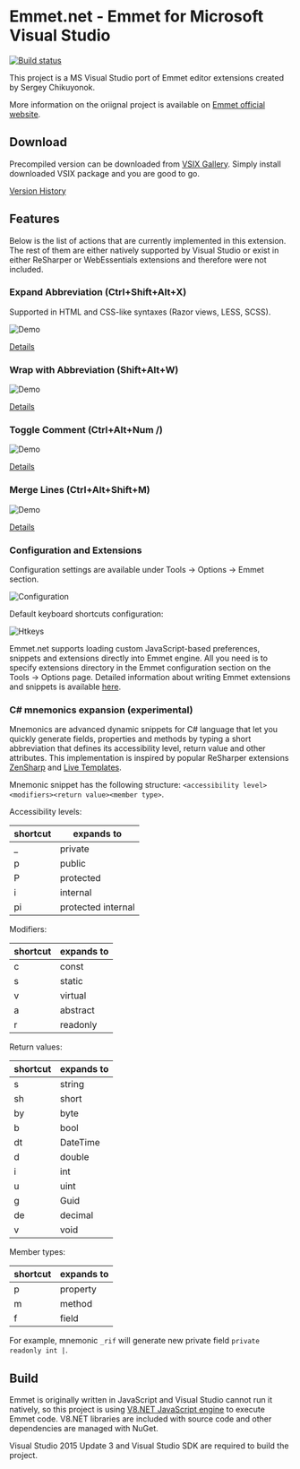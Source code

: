 # Emmet.net - Emmet for Microsoft Visual Studio

[![Build status](https://ci.appveyor.com/api/projects/status/b5sa82u73by2bcq1?svg=true)](https://ci.appveyor.com/project/sergey-rybalkin/emmet-net)

This project is a MS Visual Studio port of Emmet editor extensions created by Sergey Chikuyonok.

More information on the oriignal project is available on [Emmet official website](http://docs.emmet.io/).

## Download

Precompiled version can be downloaded from [VSIX Gallery](http://vsixgallery.com/extension/Emmet.net.Sergey%20Rybalkin.9a011f0e-c870-4faa-aaee-536a8040385c/). Simply install downloaded VSIX package and you are good to go.

[Version History](docs/changelog.md)

## Features

Below is the list of actions that are currently implemented in this extension. The rest of them are either natively supported by Visual Studio or exist in either ReSharper or WebEssentials extensions and therefore were not included.

### Expand Abbreviation (Ctrl+Shift+Alt+X)

Supported in HTML and CSS-like syntaxes (Razor views, LESS, SCSS).

![Demo](docs/i/expand.gif)

[Details](http://docs.emmet.io/actions/expand-abbreviation/)

### Wrap with Abbreviation (Shift+Alt+W)

![Demo](docs/i/wrap.gif)

[Details](http://docs.emmet.io/actions/wrap-with-abbreviation/)

### Toggle Comment (Ctrl+Alt+Num /) 

![Demo](docs/i/comment.gif)

[Details](http://docs.emmet.io/actions/toggle-comment/)

### Merge Lines (Ctrl+Alt+Shift+M) 

![Demo](docs/i/merge.gif)

[Details](http://docs.emmet.io/actions/merge-lines/)

### Configuration and Extensions

Configuration settings are available under Tools -> Options -> Emmet section.

![Configuration](docs/i/config.png)

Default keyboard shortcuts configuration:

![Htkeys](docs/i/hotkeys.png)

Emmet.net supports loading custom JavaScript-based preferences, snippets and extensions directly into Emmet engine. All you need is to specify extensions directory in the Emmet configuration section on the Tools -> Options page. Detailed information about writing Emmet extensions and snippets is available [here](http://docs.emmet.io/customization).

### C# mnemonics expansion (experimental)

Mnemonics are advanced dynamic snippets for C# language that let you quickly generate fields, properties and methods by typing a short abbreviation that defines its accessibility level, return value and other attributes. This implementation is inspired by popular ReSharper extensions [ZenSharp](https://github.com/ulex/ZenSharp) and [Live Templates](https://resharper-plugins.jetbrains.com/packages/JetBrains.Mnemonics/).

Mnemonic snippet has the following structure: `<accessibility level><modifiers><return value><member type>`.

Accessibility levels:

| shortcut | expands to         |
|----------|--------------------|
| _        | private            |
| p        | public             |
| P        | protected          |
| i        | internal           |
| pi       | protected internal |

Modifiers:

| shortcut | expands to         |
|----------|--------------------|
| c        | const              |
| s        | static             |
| v        | virtual            |
| a        | abstract           |
| r        | readonly           |

Return values:

| shortcut | expands to |
|----------|------------|
| s        | string     |
| sh       | short      |
| by       | byte       |
| b        | bool       |
| dt       | DateTime   |
| d        | double     |
| i        | int        |
| u        | uint       |
| g        | Guid       |
| de       | decimal    |
| v        | void       |

Member types:

| shortcut | expands to |
|----------|------------|
| p        | property   |
| m        | method     |
| f        | field      |

For example, mnemonic `_rif` will generate new private field `private readonly int |`.

## Build

Emmet is originally written in JavaScript and Visual Studio cannot run it natively, so this project is using [V8.NET JavaScript engine](https://v8dotnet.codeplex.com/) to execute Emmet code. V8.NET libraries are included with source code and other dependencies are managed with NuGet.

Visual Studio 2015 Update 3 and Visual Studio SDK are required to build the project.